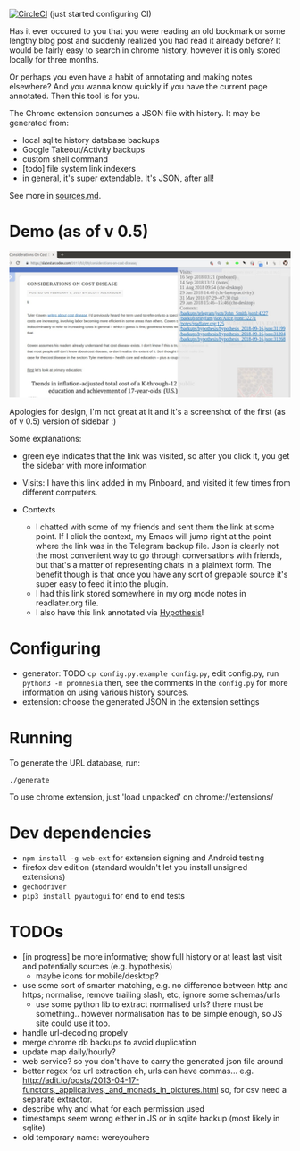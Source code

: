 [![CircleCI](https://circleci.com/gh/karlicoss/promnesia.svg?style=svg)](https://circleci.com/gh/karlicoss/promnesia)  (just started configuring CI)

Has it ever occured to you that you were reading an old bookmark or some lengthy blog post and suddenly realized you had read it already before? It would be fairly easy to search in chrome history, however it is only stored locally for three months. 

Or perhaps you even have a habit of annotating and making notes elsewhere? And you wanna know quickly if you have the current page annotated. Then this tool is for you.

The Chrome extension consumes a JSON file with history. It may be generated from:

* local sqlite history database backups
* Google Takeout/Activity backups
* custom shell command 
* [todo] file system link indexers
* in general, it's super extendable. It's JSON, after all!

See more in [sources.md](sources.md).

# Demo (as of v 0.5)
![Demo screenshot](/misc/demo.jpg)

Apologies for design, I'm not great at it and it's a screenshot of the first (as of v 0.5) version of sidebar :)

Some explanations:

* green eye indicates that the link was visited, so after you click it, you get the sidebar with more information
* Visits: I have this link added in my Pinboard, and visited it few times from different computers.
* Contexts

  * I chatted with some of my friends and sent them the link at some point. If I click the context, my Emacs will jump right at the point where the link was in the Telegram backup file. Json is clearly not the most convenient way to go through conversations with friends, but that's a matter of representing chats in a plaintext form. The benefit though is that once you have any sort of grepable source it's super easy to feed it into the plugin.
  * I had this link stored somewhere in my org mode notes in readlater.org file.
  * I also have this link annotated via [Hypothesis](https://hypothes.is/)!

# Configuring
* generator: TODO `cp config.py.example config.py`, edit config.py, run `python3 -m promnesia`
then, see the comments in the `config.py` for more information on using various history sources.
* extension: choose the generated JSON in the extension settings

# Running
To generate the URL database, run:

    ./generate
    
To use chrome extension, just 'load unpacked' on chrome://extensions/

# Dev dependencies

 * `npm install -g web-ext` for extension signing and Android testing
  * firefox dev edition (standard wouldn't let you install unsigned extensions)
  * `gechodriver`
 * `pip3 install pyautogui` for end to end tests


# TODOs
* [in progress] be more informative; show full history or at least last visit and potentially sources (e.g. hypothesis)
  * maybe icons for mobile/desktop?
* use some sort of smarter matching, e.g. no difference between http and https; normalise, remove trailing slash, etc, ignore some schemas/urls
  * use some python lib to extract normalised urls? there must be something.. however normalisation has to be simple enough, so JS site could use it too.
* handle url-decoding propely
* merge chrome db backups to avoid duplication
* update map daily/hourly?
* web service? so you don't have to carry the generated json file around
* better regex fox url extraction
eh, urls can have commas...  e.g. http://adit.io/posts/2013-04-17-functors,_applicatives,_and_monads_in_pictures.html
so, for csv need a separate extractor.
* describe why and what for each permission used
* timestamps seem wrong either in JS or in sqlite backup (most likely in sqlite)
* old temporary name: wereyouhere
